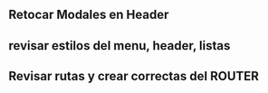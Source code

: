 ## Retocar Modales en Header

## revisar estilos del menu, header, listas

## Revisar rutas y crear correctas del ROUTER
